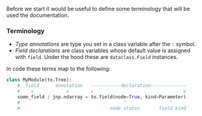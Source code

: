 <!-- ### Terminology: -->

Before we start it would be useful to define some terminology that will be used the documentation.

### Terminology

* _Type annotations_ are type you set in a class variable after the `:` symbol.
* _Field declarations_ are class variables whose default value is assigned with `field`. Under the hood these are `dataclass.Field` instances.

In code these terms map to the following:

```python
class MyModule(to.Tree):
    #  field      annotation   -----------declaration-------------
    #    v            v        v                                 v
    some_field : jnp.ndarray = to.field(node=True, kind=Parameter)
    #                                      ^                ^
    #                                 node status       field kind
```